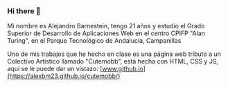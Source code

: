 ### Hi there 👋
Mi nombre es Alejandro Barnestein, tengo 21 años y estudio el Grado Superior de Desarrollo de Aplicaciones Web en el centro CPIFP "Alan Turing", en el Parque Tecnológico de Andalucía, Campanillas

Uno de mis trabajos que he hecho en clase es una página web tributo a un Colectivo Artístico llamado "Cutemobb", está hecha con HTML, CSS y JS, aquí se le puede dar un vistazo: [www.github.io](https://alexbm23.github.io/cutemobb/)

<!--
**alexbm23/alexbm23** is a ✨ _special_ ✨ repository because its `README.md` (this file) appears on your GitHub profile.

Here are some ideas to get you started:

- 🔭 I’m currently working on ...
- 🌱 I’m currently learning ...
- 👯 I’m looking to collaborate on ...
- 🤔 I’m looking for help with ...
- 💬 Ask me about ...
- 📫 How to reach me: ...
- 😄 Pronouns: ...
- ⚡ Fun fact: ...
-->
